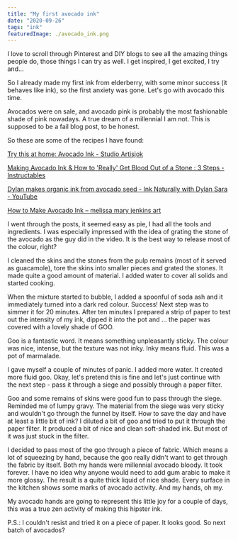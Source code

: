 ```yaml
---
title: "My first avocado ink"
date: "2020-09-26"
tags: "ink"
featuredImage: ./avocado_ink.png
---
```


I love to scroll through Pinterest and DIY blogs to see all the amazing things people do, those things I can try as well. I get inspired, I get excited, I try and...

So I already made my first ink from elderberry, with some minor success (it behaves like ink), so the first anxiety was gone. Let's go with avocado this time.

Avocados were on sale, and avocado pink is probably the most fashionable shade of pink nowadays. A true dream of a millennial I am not. This is supposed to be a fail blog post, to be honest.

So these are some of the recipes I have found:

[Try this at home: Avocado Ink - Studio Artisjok](https://www.studioartisjok.com/2019/04/try-this-at-home-avocado-ink/)

[Making Avocado Ink & How to 'Really' Get Blood Out of a Stone : 3 Steps - Instructables](https://www.instructables.com/id/How-to-Really-Get-Blood-Out-of-a-Stone/)

[Dylan makes organic ink from avocado seed - Ink Naturally with Dylan Sara - YouTube](https://www.youtube.com/watch?v=DiDjj20cHWU)

[How to Make Avocado Ink – melissa mary jenkins art](https://melissamaryjenkins.wordpress.com/2018/11/24/how-to-make-avocado-ink/)


I went through the posts, it seemed easy as pie, I had all the tools and ingredients. I was especially impressed with the idea of grating the stone of the avocado as the guy did in the video. It is the best way to release most of the colour, right?

I cleaned the skins and the stones from the pulp remains (most of it served as guacamole), tore the skins into smaller pieces and grated the stones. It made quite a good amount of material. I added water to cover all solids and started cooking.

When the mixture started to bubble, I added a spoonful of soda ash and it immediately turned into a dark red colour. Success! Next step was to simmer it for 20 minutes. After ten minutes I prepared a strip of paper to test out the intensity of my ink, dipped it into the pot and ... the paper was covered with a lovely shade of GOO.

Goo is a fantastic word. It means something unpleasantly sticky. The colour was nice, intense, but the texture was not inky. Inky means fluid. This was a pot of marmalade.

I gave myself a couple of minutes of panic. I added more water. It created more fluid goo. Okay, let's pretend this is fine and let's just continue with the next step - pass it through a siege and possibly through a paper filter.

Goo and some remains of skins were good fun to pass through the siege. Reminded me of lumpy gravy. The material from the siege was very sticky and wouldn't go through the funnel by itself. How to save the day and have at least a little bit of ink? I diluted a bit of goo and tried to put it through the paper filter. It produced a bit of nice and clean soft-shaded ink. But most of it was just stuck in the filter.

I decided to pass most of the goo through a piece of fabric. Which means a lot of squeezing by hand, because the goo really didn't want to get through the fabric by itself. Both my hands were millennial avocado bloody. It took forever. I have no idea why anyone would need to add gum arabic to make it more glossy. The result is a quite thick liquid of nice shade. Every surface in the kitchen shows some marks of avocado activity. And my hands, oh my.

My avocado hands are going to represent this little joy for a couple of days, this was a true zen activity of making this hipster ink.

P.S.: I couldn't resist and tried it on a piece of paper. It looks good. So next batch of avocados?